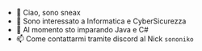 - 👋 Ciao, sono sneax
- 👀 Sono interessato a Informatica e CyberSicurezza
- 🌱 Al momento sto imparando Java e C#
- 📫 Come contattarmi tramite discord al Nick `sononiko`

